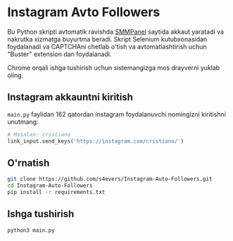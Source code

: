 # Instagram Avto Followers

Bu Python skripti avtomatik ravishda [SMMPanel](https://smmpanel.com) saytida akkaut yaratadi va nakrutka xizmatga buyurtma beradi. Skript Selenium kutubxonasidan foydalanadi va CAPTCHAni chetlab o'tish va avtomatlashtirish uchun "Buster" extension dan foydalanadi.


Chrome orqali ishga tushirish uchun sistemangizga mos drayverni yuklab oling.

## Instagram akkauntni kiritish

`main.py` faylidan 162 qatordan instagram foydalanuvchi nomingizni kiritishni unutmang:

```python
# Masalan: cristiano
link_input.send_keys('https://instagram.com/cristiano/')
```

## O'rnatish

   ```bash
   git clone https://github.com/s4evers/Instagram-Auto-Followers.git
   cd Instagram-Auto-Followers
   pip install -r requirements.txt
```
## Ishga tushirish

  ```bash
python3 main.py
